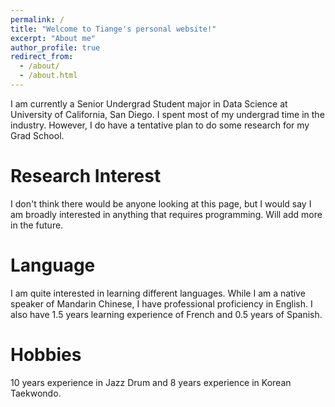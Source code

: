```yaml
---
permalink: /
title: "Welcome to Tiange's personal website!"
excerpt: "About me"
author_profile: true
redirect_from: 
  - /about/
  - /about.html
---
```


I am currently a Senior Undergrad Student major in Data Science at University of California, San Diego. I spent most of my undergrad time in the industry. However, I do have a tentative plan to do some research for my Grad School.

Research Interest
======
I don't think there would be anyone looking at this page, but I would say I am broadly interested in anything that requires programming. Will add more in the future.

Language 
======
I am quite interested in learning different languages. While I am a native speaker of Mandarin Chinese, I have professional proficiency in English. I also have 1.5 years learning experience of French and 0.5 years of Spanish.


Hobbies
======
10 years experience in Jazz Drum and 8 years experience in Korean Taekwondo. 






